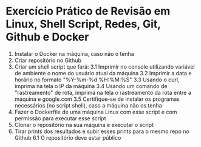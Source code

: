 # Exercício Prático de Revisão em Linux, Shell Script, Redes, Git, Github e Docker

1. Instalar o Docker na máquina, caso não o tenha
2. Criar repositório no Github
3. Criar um shell script que fará:
   3.1 Imprimir no console utilizando variável de ambiente o nome do usuário atual da máquina
   3.2 Imprimir a data e horário no formato "%Y-%m-%d %H:%M:%S"
   3.3 Usando o curl, imprima na tela o IP da máquina
   3.4 Usando um comando de "rastreamento" de rota, imprima na tela o rastreamento da rota entre a máquina e google.com
   3.5 Certifique-se de instalar os programas necessários (no script shell), caso a máquina não os tenha
4. Fazer o Dockerfile de uma máquina Linux com esse script e com permissão para executar esse script
5. Clonar o repositório na sua máquina e executar o script
6. Tirar prints dos resultados e subir esses prints para o mesmo repo no Github
   6.1 O repositório deve estar público

